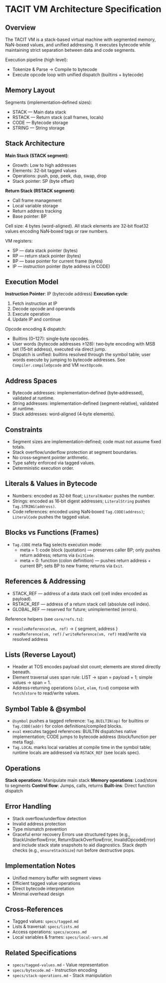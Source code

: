 # TACIT VM Architecture Specification

## Overview

The TACIT VM is a stack-based virtual machine with segmented memory, NaN-boxed values, and unified addressing. It executes bytecode while maintaining strict separation between data and code segments.

Execution pipeline (high level):
- Tokenize & Parse → Compile to bytecode
- Execute opcode loop with unified dispatch (builtins + bytecode)

## Memory Layout

Segments (implementation‑defined sizes):
- STACK — Main data stack
- RSTACK — Return stack (call frames, locals)
- CODE — Bytecode storage
- STRING — String storage

## Stack Architecture

**Main Stack (STACK segment)**:
- Growth: Low to high addresses
- Elements: 32-bit tagged values
- Operations: push, pop, peek, dup, swap, drop
- Stack pointer: SP (byte offset)

**Return Stack (RSTACK segment)**:
- Call frame management
- Local variable storage  
- Return address tracking
- Base pointer: BP

Cell size: 4 bytes (word-aligned). All stack elements are 32‑bit float32 values encoding NaN‑boxed tags or raw numbers.

VM registers:
- SP — data stack pointer (bytes)
- RP — return stack pointer (bytes)
- BP — base pointer for current frame (bytes)
- IP — instruction pointer (byte address in CODE)

## Execution Model

**Instruction Pointer**: IP (bytecode address)
**Execution cycle**:
1. Fetch instruction at IP
2. Decode opcode and operands
3. Execute operation
4. Update IP and continue

Opcode encoding & dispatch:
- Builtins (0–127): single‑byte opcodes.
- User words (bytecode addresses ≥128): two‑byte encoding with MSB set (15‑bit address), executed via direct jump.
- Dispatch is unified: builtins resolved through the symbol table; user words execute by jumping to bytecode addresses. See `Compiler.compileOpcode` and VM `nextOpcode`.

## Address Spaces

- Bytecode addresses: implementation‑defined (byte‑addressed), validated at runtime.
- String addresses: implementation‑defined (segment‑relative), validated at runtime.
- Stack addresses: word‑aligned (4‑byte elements).

## Constraints

- Segment sizes are implementation‑defined; code must not assume fixed totals.
- Stack overflow/underflow protection at segment boundaries.
- No cross‑segment pointer arithmetic.
- Type safety enforced via tagged values.
- Deterministic execution order.

## Literals & Values in Bytecode

- Numbers: encoded as 32‑bit float; `LiteralNumber` pushes the number.
- Strings: encoded as 16‑bit digest addresses; `LiteralString` pushes `Tag.STRING(address)`.
- Code references: encoded using NaN‑boxed `Tag.CODE(address)`; `LiteralCode` pushes the tagged value.

## Blocks vs Functions (Frames)

- `Tag.CODE` meta flag selects execution mode:
  - meta = 1: code block (quotation) — preserves caller BP; only pushes return address; returns via `ExitCode`.
  - meta = 0: function (colon definition) — pushes return address + current BP; sets BP to new frame; returns via `Exit`.

## References & Addressing

- STACK_REF — address of a data stack cell (cell index encoded as payload).
- RSTACK_REF — address of a return stack cell (absolute cell index).
- GLOBAL_REF — reserved for future; unimplemented (errors).

Reference helpers (see `core/refs.ts`):
- `resolveReference(vm, ref)` → { segment, address }
- `readReference(vm, ref)` / `writeReference(vm, ref)` read/write via resolved address

## Lists (Reverse Layout)

- Header at TOS encodes payload slot count; elements are stored directly beneath.
- Element traversal uses span rule: LIST → span = payload + 1; simple values → span = 1.
- Address‑returning operations (`slot`, `elem`, `find`) compose with `fetch`/`store` to read/write values.

## Symbol Table & @symbol

- `@symbol` pushes a tagged reference: `Tag.BUILTIN(op)` for builtins or `Tag.CODE(addr)` for colon definitions/compiled blocks.
- `eval` executes tagged references: BUILTIN dispatches native implementation; CODE jumps to bytecode address (block/function per meta flag).
- `Tag.LOCAL` marks local variables at compile time in the symbol table; runtime locals are addressed via `RSTACK_REF` (see locals spec).

## Operations

**Stack operations**: Manipulate main stack
**Memory operations**: Load/store to segments
**Control flow**: Jumps, calls, returns
**Built-ins**: Direct function dispatch

## Error Handling

- Stack overflow/underflow detection
- Invalid address protection
- Type mismatch prevention
- Graceful error recovery
Errors use structured types (e.g., StackUnderflowError, ReturnStackOverflowError, InvalidOpcodeError) and include stack state snapshots to aid diagnostics. Stack depth checks (e.g., `ensureStackSize`) run before destructive pops.

## Implementation Notes

- Unified memory buffer with segment views
- Efficient tagged value operations
- Direct bytecode interpretation
- Minimal overhead design

## Cross‑References

- Tagged values: `specs/tagged.md`
- Lists & traversal: `specs/lists.md`
- Access operations: `specs/access.md`
- Local variables & frames: `specs/local-vars.md`

## Related Specifications

- `specs/tagged-values.md` - Value representation
- `specs/bytecode.md` - Instruction encoding
- `specs/stack-operations.md` - Stack manipulation
